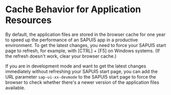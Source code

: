 <!-- loio5449990702764418b8a3124fd650758f -->

# Cache Behavior for Application Resources

By default, the application files are stored in the browser cache for one year to speed up the performance of an SAPUI5 app in a productive environment. To get the latest changes, you need to force your SAPUI5 start page to refresh, for example, with  [CTRL\] + [F5\]  on Windows systems. \(If the refresh doesn't work, clear your browser cache.\)

If you are in development mode and want to get the latest changes immediately without refreshing your SAPUI5 start page, you can add the URL parameter `sap-ui-xx-devmode` to the SAPUI5 start page to force the browser to check whether there's a newer version of the application files available.


